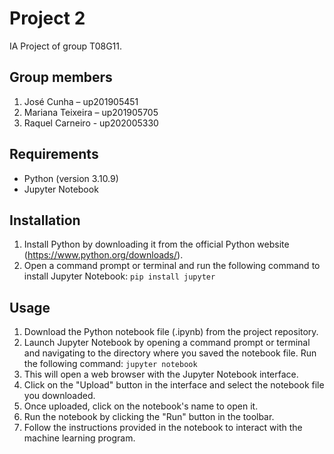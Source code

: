 # Project 2
IA Project of group T08G11.
## Group members

1. José Cunha – up201905451
2. Mariana Teixeira – up201905705
3. Raquel Carneiro - up202005330

## Requirements
- Python (version 3.10.9)
- Jupyter Notebook
## Installation
1. Install Python by downloading it from the official Python website (https://www.python.org/downloads/).
2. Open a command prompt or terminal and run the following command to install Jupyter Notebook: `pip install jupyter`

## Usage
1. Download the Python notebook file (.ipynb) from the project repository.
2. Launch Jupyter Notebook by opening a command prompt or terminal and navigating to the directory where you saved the notebook file. Run the following command: `jupyter notebook
`
3. This will open a web browser with the Jupyter Notebook interface.
4. Click on the "Upload" button in the interface and select the notebook file you downloaded.
5. Once uploaded, click on the notebook's name to open it.
6. Run the notebook by clicking the "Run" button in the toolbar.
7. Follow the instructions provided in the notebook to interact with the machine learning program.
